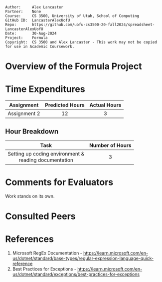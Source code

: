 ```
Author:     Alex Lancaster
Partner:    None
Course:     CS 3500, University of Utah, School of Computing
GitHub ID:  LancasterAlexUofU
Repo:       https://github.com/uofu-cs3500-20-fall2024/spreadsheet-LancasterAlexUofU
Date:       30-Aug-2024
Project:    Formula
Copyright:  CS 3500 and Alex Lancaster - This work may not be copied for use in Academic Coursework.
```

# Overview of the Formula Project

# Time Expenditures

| Assignment | Predicted Hours | Actual Hours|
| :---------:| :-------------: | :---------: |
| Assignment 2 | 12 | 3 |


 ## Hour Breakdown

| Task | Number of Hours |
| :--------:| :--------:
| Setting up coding environment & <br /> reading documentation | 3 |

# Comments for Evaluators
Work stands on its own.

# Consulted Peers

# References
1) Microsoft RegEx Documentation - https://learn.microsoft.com/en-us/dotnet/standard/base-types/regular-expression-language-quick-reference
2) Best Practices for Exceptions - https://learn.microsoft.com/en-us/dotnet/standard/exceptions/best-practices-for-exceptions 